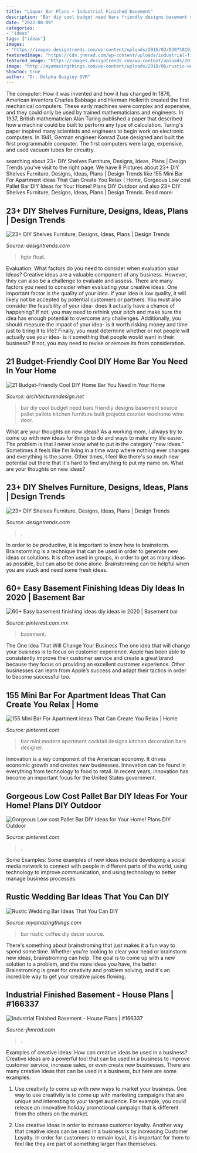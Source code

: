```yaml
---
title: "Liquor Bar Plans ~ Industrial Finished Basement"
description: "Bar diy cool budget need bars friendly designs basement source pallet pallets kitchen furniture built projects counter woohome wine door"
date: "2023-08-09"
categories:
- "ideas"
tags: ["ideas"]
images:
- "https://images.designtrends.com/wp-content/uploads/2016/03/03071819/Red-DIY-Kitchen-Shelves.jpeg"
featuredImage: "https://cdn.jhmrad.com/wp-content/uploads/industrial-finished-basement_110608.jpg"
featured_image: "https://images.designtrends.com/wp-content/uploads/2016/03/03071819/Red-DIY-Kitchen-Shelves.jpeg"
image: "http://myamazingthings.com/wp-content/uploads/2018/06/rustic-wedding-bar-2-.jpg"
ShowToc: true
author: "Dr. Delpha Quigley DVM"
---
```



The computer: How it was invented and how it has changed
In 1876, American inventors Charles Babbage and Herman Hollerith created the first mechanical computers. These early machines were complex and expensive, and they could only be used by trained mathematicians and engineers. In 1937, British mathematician Alan Turing published a paper that described how a machine could be built to perform any type of calculation. Turing's paper inspired many scientists and engineers to begin work on electronic computers. In 1941, German engineer Konrad Zuse designed and built the first programmable computer. The first computers were large, expensive, and used vacuum tubes for circuitry.

	

		
searching about 23+ DIY Shelves Furniture, Designs, Ideas, Plans | Design Trends you've visit to the right page. We have 8 Pictures about 23+ DIY Shelves Furniture, Designs, Ideas, Plans | Design Trends like 155 Mini Bar For Apartment Ideas That Can Create You Relax | Home, Gorgeous Low cost Pallet Bar DIY Ideas for Your Home! Plans DIY Outdoor and also 23+ DIY Shelves Furniture, Designs, Ideas, Plans | Design Trends. Read more:
		
    
## 23+ DIY Shelves Furniture, Designs, Ideas, Plans | Design Trends

<img loading=lazy src="https://images.designtrends.com/wp-content/uploads/2016/03/03071819/Red-DIY-Kitchen-Shelves.jpeg" onerror="this.onerror=null;this.src='https://tse3.mm.bing.net/th?id=OIP.5m3SYaRXFa7XcUSrdH7kqwHaJ4&amp;pid=15.1';" alt="23+ DIY Shelves Furniture, Designs, Ideas, Plans | Design Trends">

_Source: designtrends.com_

>hgtv float. 

	

Evaluation: What factors do you need to consider when evaluation your Ideas?
Creative ideas are a valuable component of any business. However, they can also be a challenge to evaluate and assess. There are many factors you need to consider when evaluating your creative ideas. 
One important factor is the quality of your idea. If your idea is low quality, it will likely not be accepted by potential customers or partners. You must also consider the feasibility of your idea- does it actually have a chance of happening? If not, you may need to rethink your pitch and make sure the idea has enough potential to overcome any challenges. Additionally, you should measure the impact of your idea- is it worth risking money and time just to bring it to life? Finally, you must determine whether or not people will actually use your idea- is it something that people would want in their business? If not, you may need to revise or remove its from consideration.

    
## 21 Budget-Friendly Cool DIY Home Bar You Need In Your Home

<img loading=lazy src="http://cdn.architecturendesign.net/wp-content/uploads/2015/04/AD-DIY-Home-Bar-21.jpg" onerror="this.onerror=null;this.src='https://tse1.mm.bing.net/th?id=OIP.XwpHCRQO3F6vSTV4U4J0eQHaJ4&amp;pid=15.1';" alt="21 Budget-Friendly Cool DIY Home Bar You Need in Your Home">

_Source: architecturendesign.net_

>bar diy cool budget need bars friendly designs basement source pallet pallets kitchen furniture built projects counter woohome wine door. 

	

What are your thoughts on new ideas?
As a working mom, I always try to come up with new ideas for things to do and ways to make my life easier. The problem is that I never know what to put in the category "new ideas." Sometimes it feels like I'm living in a time warp where nothing ever changes and everything is the same. Other times, I feel like there's so much new potential out there that it's hard to find anything to put my name on. What are your thoughts on new ideas?

    
## 23+ DIY Shelves Furniture, Designs, Ideas, Plans | Design Trends

<img loading=lazy src="https://images.designtrends.com/wp-content/uploads/2016/03/03071139/Amazing-Kitchen-DIY-Shelves.jpeg" onerror="this.onerror=null;this.src='https://tse1.mm.bing.net/th?id=OIP.3DwnL-Ag3s1eM5yPOLNefAHaLH&amp;pid=15.1';" alt="23+ DIY Shelves Furniture, Designs, Ideas, Plans | Design Trends">

_Source: designtrends.com_

>. 

	

In order to be productive, it is important to know how to brainstorm. Brainstorming is a technique that can be used in order to generate new ideas or solutions. It is often used in groups, in order to get as many ideas as possible, but can also be done alone. Brainstorming can be helpful when you are stuck and need some fresh ideas.

    
## 60+ Easy Basement Finishing Ideas Diy Ideas In 2020 | Basement Bar

<img loading=lazy src="https://i.pinimg.com/736x/46/44/f6/4644f61658563f891b1567362c94c6ca.jpg" onerror="this.onerror=null;this.src='https://tse4.mm.bing.net/th?id=OIP.q-pJydRUUofq-gWlwiA1kwHaJ4&amp;pid=15.1';" alt="60+ Easy basement finishing ideas diy ideas in 2020 | Basement bar">

_Source: pinterest.com.mx_

>basement. 

	

The One Idea That Will Change Your Business
The one idea that will change your business is to focus on customer experience. Apple has been able to consistently improve their customer service and create a great brand because they focus on providing an excellent customer experience. Other businesses can learn from Apple’s success and adapt their tactics in order to become successful too.

    
## 155 Mini Bar For Apartment Ideas That Can Create You Relax | Home

<img loading=lazy src="https://i.pinimg.com/736x/5e/55/66/5e5566701e56b15d4eab0df669c00b0c.jpg" onerror="this.onerror=null;this.src='https://tse2.mm.bing.net/th?id=OIP.D3sDwebRnUN0fRa48-ClzAHaLJ&amp;pid=15.1';" alt="155 Mini Bar For Apartment Ideas That Can Create You Relax | Home">

_Source: pinterest.com_

>bar mini modern apartment cocktail designs kitchen decoration bars designer. 

	

Innovation is a key component of the American economy. It drives economic growth and creates new businesses. Innovation can be found in everything from technology to food to retail. In recent years, innovation has become an important focus for the United States government.

    
## Gorgeous Low Cost Pallet Bar DIY Ideas For Your Home! Plans DIY Outdoor

<img loading=lazy src="https://i.pinimg.com/736x/51/7a/43/517a433400beb94c2cd7024cf1e03eef.jpg" onerror="this.onerror=null;this.src='https://tse2.mm.bing.net/th?id=OIP.Ew8fK6ltKmvjXouh5_VRSwHaJ3&amp;pid=15.1';" alt="Gorgeous Low cost Pallet Bar DIY Ideas for Your Home! Plans DIY Outdoor">

_Source: pinterest.com_

>. 

	

Some Examples:
Some examples of new ideas include developing a social media network to connect with people in different parts of the world, using technology to improve communication, and using technology to better manage business processes.

    
## Rustic Wedding Bar Ideas That You Can DIY

<img loading=lazy src="http://myamazingthings.com/wp-content/uploads/2018/06/rustic-wedding-bar-2-.jpg" onerror="this.onerror=null;this.src='https://tse2.mm.bing.net/th?id=OIP.TGkoL1HUz4vudCl1no43UAHaLF&amp;pid=15.1';" alt="Rustic Wedding Bar Ideas That You Can DIY">

_Source: myamazingthings.com_

>bar rustic coffee diy decor source. 

	

There's something about brainstroming that just makes it a fun way to spend some time. Whether you're looking to clear your head or brainstorm new ideas, brainstroming can help. The goal is to come up with a new solution to a problem, and the more ideas you have, the better. Brainstroming is great for creativity and problem solving, and it's an incredible way to get your creative juices flowing.

    
## Industrial Finished Basement - House Plans | #166337

<img loading=lazy src="https://cdn.jhmrad.com/wp-content/uploads/industrial-finished-basement_110608.jpg" onerror="this.onerror=null;this.src='https://tse1.mm.bing.net/th?id=OIP.XOikn3Txu3tvq4PfLUvtLwHaJ3&amp;pid=15.1';" alt="Industrial Finished Basement - House Plans | #166337">

_Source: jhmrad.com_

>. 

	

Examples of creative ideas: How can creative ideas be used in a business?
Creative ideas are a powerful tool that can be used in a business to improve customer service, increase sales, or even create new businesses. There are many creative ideas that can be used in a business, but here are some examples:
1. Use creativity to come up with new ways to market your business. One way to use creativity is to come up with marketing campaigns that are unique and interesting to your target audience. For example, you could release an innovative holiday promotional campaign that is different from the others on the market.

2. Use creative Ideas in order to increase customer loyalty. Another way that creative ideas can be used in a business is by increasing Customer Loyalty. In order for customers to remain loyal, it is important for them to feel like they are part of something larger than themselves.

